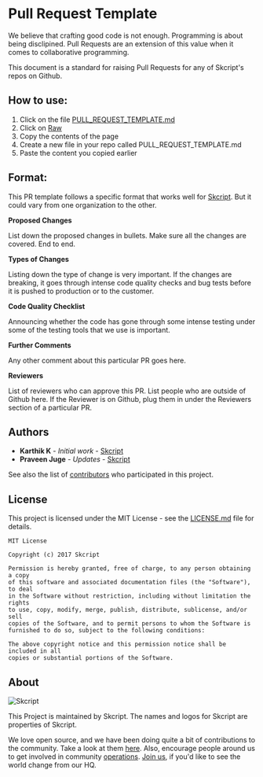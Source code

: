 # Pull Request Template

We believe that crafting good code is not enough. Programming is about being disclipined. Pull Requests are an extension of this value when it comes to collaborative programming.

This document is a standard for raising Pull Requests for any of Skcript's repos on Github. 

## How to use:
1. Click on the file [PULL_REQUEST_TEMPLATE.md](https://github.com/skcript/PR-Template/blob/master/PULL_REQUEST_TEMPLATE.md)
2. Click on [Raw](https://github.com/skcript/PR-Template/raw/master/PULL_REQUEST_TEMPLATE.md)
3. Copy the contents of the page
4. Create a new file in your repo called PULL_REQUEST_TEMPLATE.md
5. Paste the content you copied earlier

## Format:

This PR template follows a specific format that works well for [Skcript](https://www.skcript.com). But it could vary from one organization to the other.

**Proposed Changes**

List down the proposed changes in bullets. Make sure all the changes are covered. End to end.

**Types of Changes**

Listing down the type of change is very important. If the changes are breaking, it goes through intense code quality checks and bug tests before it is pushed to production or to the customer.

**Code Quality Checklist**

Announcing whether the code has gone through some intense testing under some of the testing tools that we use is important.

**Further Comments**

Any other comment about this particular PR goes here.

**Reviewers**

List of reviewers who can approve this PR. List people who are outside of Github here. If the Reviewer is on Github, plug them in under the Reviewers section of a particular PR.

## Authors

* **Karthik K** - *Initial work* - [Skcript](https://skcript.com/)
* **Praveen Juge** - *Updates* - [Skcript](https://skcript.com/)

See also the list of [contributors](https://github.com/skcript/PR-Template/graphs/contributors) who participated in this project.

## License

This project is licensed under the MIT License - see the [LICENSE.md](LICENSE.md) file for details.

    MIT License

    Copyright (c) 2017 Skcript

    Permission is hereby granted, free of charge, to any person obtaining a copy
    of this software and associated documentation files (the "Software"), to deal
    in the Software without restriction, including without limitation the rights
    to use, copy, modify, merge, publish, distribute, sublicense, and/or sell
    copies of the Software, and to permit persons to whom the Software is
    furnished to do so, subject to the following conditions:

    The above copyright notice and this permission notice shall be included in all
    copies or substantial portions of the Software.

## About

![Skcript](http://www.skcript.com/static/skcript_norm.png)

This Project is maintained by Skcript. The names and logos for
Skcript are properties of Skcript.

We love open source, and we have been doing quite a bit of contributions to the community. Take a look at them [here][skcriptoss]. Also, encourage people around us to get involved in community [operations][community]. [Join us][hiring], if you'd like to see the world change from our HQ.

[skcriptoss]: http://skcript.github.io/
[community]: http://discourse.skcript.com/
[hiring]: http://www.skcript.com/careers?utm_source=github
